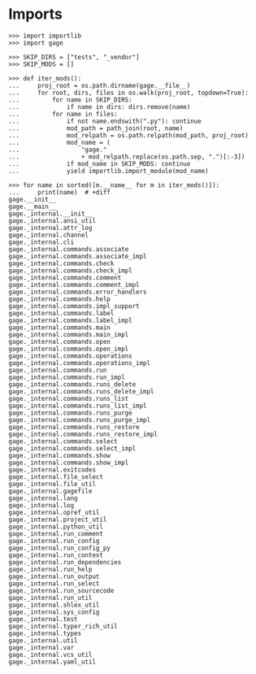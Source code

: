 # Imports

    >>> import importlib
    >>> import gage

    >>> SKIP_DIRS = ["tests", "_vendor"]
    >>> SKIP_MODS = []

    >>> def iter_mods():
    ...     proj_root = os.path.dirname(gage.__file__)
    ...     for root, dirs, files in os.walk(proj_root, topdown=True):
    ...         for name in SKIP_DIRS:
    ...             if name in dirs: dirs.remove(name)
    ...         for name in files:
    ...             if not name.endswith(".py"): continue
    ...             mod_path = path_join(root, name)
    ...             mod_relpath = os.path.relpath(mod_path, proj_root)
    ...             mod_name = (
    ...                 "gage."
    ...                 + mod_relpath.replace(os.path.sep, ".")[:-3])
    ...             if mod_name in SKIP_MODS: continue
    ...             yield importlib.import_module(mod_name)

    >>> for name in sorted([m.__name__ for m in iter_mods()]):
    ...     print(name)  # +diff
    gage.__init__
    gage.__main__
    gage._internal.__init__
    gage._internal.ansi_util
    gage._internal.attr_log
    gage._internal.channel
    gage._internal.cli
    gage._internal.commands.associate
    gage._internal.commands.associate_impl
    gage._internal.commands.check
    gage._internal.commands.check_impl
    gage._internal.commands.comment
    gage._internal.commands.comment_impl
    gage._internal.commands.error_handlers
    gage._internal.commands.help
    gage._internal.commands.impl_support
    gage._internal.commands.label
    gage._internal.commands.label_impl
    gage._internal.commands.main
    gage._internal.commands.main_impl
    gage._internal.commands.open
    gage._internal.commands.open_impl
    gage._internal.commands.operations
    gage._internal.commands.operations_impl
    gage._internal.commands.run
    gage._internal.commands.run_impl
    gage._internal.commands.runs_delete
    gage._internal.commands.runs_delete_impl
    gage._internal.commands.runs_list
    gage._internal.commands.runs_list_impl
    gage._internal.commands.runs_purge
    gage._internal.commands.runs_purge_impl
    gage._internal.commands.runs_restore
    gage._internal.commands.runs_restore_impl
    gage._internal.commands.select
    gage._internal.commands.select_impl
    gage._internal.commands.show
    gage._internal.commands.show_impl
    gage._internal.exitcodes
    gage._internal.file_select
    gage._internal.file_util
    gage._internal.gagefile
    gage._internal.lang
    gage._internal.log
    gage._internal.opref_util
    gage._internal.project_util
    gage._internal.python_util
    gage._internal.run_comment
    gage._internal.run_config
    gage._internal.run_config_py
    gage._internal.run_context
    gage._internal.run_dependencies
    gage._internal.run_help
    gage._internal.run_output
    gage._internal.run_select
    gage._internal.run_sourcecode
    gage._internal.run_util
    gage._internal.shlex_util
    gage._internal.sys_config
    gage._internal.test
    gage._internal.typer_rich_util
    gage._internal.types
    gage._internal.util
    gage._internal.var
    gage._internal.vcs_util
    gage._internal.yaml_util
